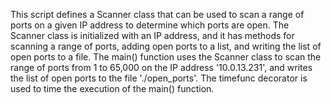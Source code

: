 This script defines a Scanner class that can be used to scan a range of ports on a given IP address to determine which ports are open. The Scanner class is initialized with an IP address, and it has methods for scanning a range of ports, adding open ports to a list, and writing the list of open ports to a file. The main() function uses the Scanner class to scan the range of ports from 1 to 65,000 on the IP address '10.0.13.231', and writes the list of open ports to the file './open_ports'. The timefunc decorator is used to time the execution of the main() function.
